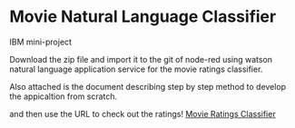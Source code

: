# Movie Natural Language Classifier
IBM mini-project

Download the zip file and import it to the git of node-red using watson natural language application service for the movie ratings classifier.

Also attached is the document describing step by step method to develop the appicaltion from scratch.

and then use the URL to check out the ratings!
[Movie Ratings Classifier](http://movie-natural-language-classifier.mybluemix.net/movies/)
